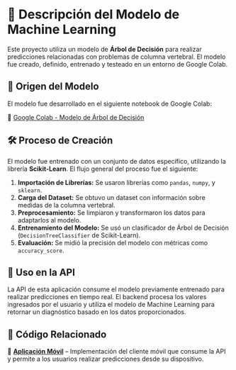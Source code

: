 # 📌 Descripción del Modelo de Machine Learning

Este proyecto utiliza un modelo de **Árbol de Decisión** para realizar predicciones relacionadas con problemas de columna vertebral. El modelo fue creado, definido, entrenado y testeado en un entorno de Google Colab.

## 📍 Origen del Modelo

El modelo fue desarrollado en el siguiente notebook de Google Colab:

🔗 [Google Colab - Modelo de Árbol de Decisión](https://colab.research.google.com/drive/1K16cQzeSptOwU81W3i8ZsziQcjm35Q0F?usp=sharing)

## 🛠️ Proceso de Creación

El modelo fue entrenado con un conjunto de datos específico, utilizando la librería **Scikit-Learn**. El flujo general del proceso fue el siguiente:

1. **Importación de Librerías:** Se usaron librerías como `pandas`, `numpy`, y `sklearn`.
2. **Carga del Dataset:** Se obtuvo un dataset con información sobre medidas de la columna vertebral.
3. **Preprocesamiento:** Se limpiaron y transformaron los datos para adaptarlos al modelo.
4. **Entrenamiento del Modelo:** Se usó un clasificador de Árbol de Decisión (`DecisionTreeClassifier` de Scikit-Learn).
5. **Evaluación:** Se midió la precisión del modelo con métricas como `accuracy_score`.

## 🚀 Uso en la API

La API de esta aplicación consume el modelo previamente entrenado para realizar predicciones en tiempo real. El backend procesa los valores ingresados por el usuario y utiliza el modelo de Machine Learning para retornar un diagnóstico basado en los datos proporcionados.

## 📂 Código Relacionado

🔹 **[Aplicación Móvil](https://github.com/JTWindshaker/predictColumn)** – Implementación del cliente móvil que consume la API y permite a los usuarios realizar predicciones desde su dispositivo.

